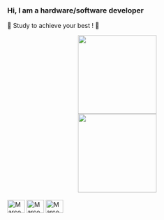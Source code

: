 ### Hi, I am a hardware/software developer

👻 Study to achieve your best ! 👻

<div align="center">
  <a href="https://github.com/Zackkz">
  <img height="180em" src="https://github-readme-stats.vercel.app/api?username=marcosgabrielsr&show_icons=true&theme=dracula&include_all_commits=true&count_private=true"/>
    <br>
  <img height="180em" src="https://github-readme-stats.vercel.app/api/top-langs/?username=marcosgabrielsr&layout=compact&langs_count=7&theme=dracula"/>
</div>

<div style="display: inline-block"><br>
  <img align="center" alt="Marcos-Arduino" height="30" width="40" src="https://cdn.jsdelivr.net/gh/devicons/devicon/icons/python/python-original.svg">
  <img align="center" alt="Marcos-Arduino" height="30" width="40" src="https://cdn.jsdelivr.net/gh/devicons/devicon/icons/cplusplus/cplusplus-original.svg">
  <img align="center" alt="Marcos-Arduino" height="30" width="40" src="https://cdn.jsdelivr.net/gh/devicons/devicon/icons/arduino/arduino-original-wordmark.svg">
</div>
